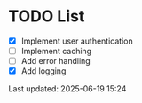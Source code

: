 # TODO List

- [x] Implement user authentication
- [ ] Implement caching
- [ ] Add error handling
- [x] Add logging

Last updated: 2025-06-19 15:24
